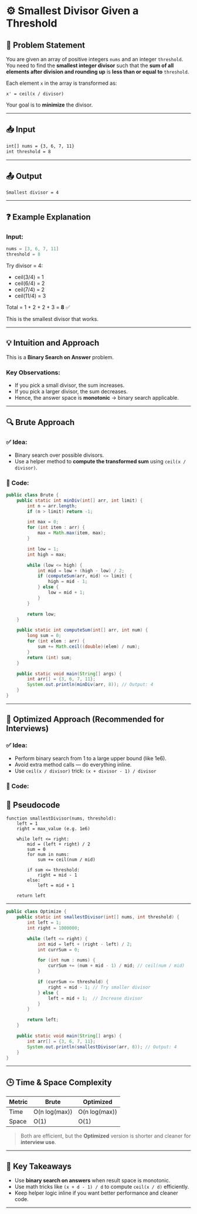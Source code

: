 
# ⚙️ Smallest Divisor Given a Threshold

## 🧾 Problem Statement

You are given an array of positive integers `nums` and an integer `threshold`. You need to find the **smallest integer divisor** such that the **sum of all elements after division and rounding up** is **less than or equal to** `threshold`.

Each element `x` in the array is transformed as:

```text
x' = ceil(x / divisor)
```

Your goal is to **minimize** the divisor.

---

## 📥 Input

```bash
int[] nums = {3, 6, 7, 11}
int threshold = 8
```

---

## 📤 Output

```
Smallest divisor = 4
```

---

## ❓ Example Explanation

### Input:

```java
nums = [3, 6, 7, 11]
threshold = 8
```

Try divisor = 4:

* ceil(3/4) = 1
* ceil(6/4) = 2
* ceil(7/4) = 2
* ceil(11/4) = 3

Total = 1 + 2 + 2 + 3 = **8** ✅

This is the smallest divisor that works.

---

## 💡 Intuition and Approach

This is a **Binary Search on Answer** problem.

### Key Observations:

* If you pick a small divisor, the sum increases.
* If you pick a larger divisor, the sum decreases.
* Hence, the answer space is **monotonic** → binary search applicable.

---

## 🔍 Brute Approach

### ✅ Idea:

* Binary search over possible divisors.
* Use a helper method to **compute the transformed sum** using `ceil(x / divisor)`.

### 🧾 Code:

```java
public class Brute {
    public static int minDiv(int[] arr, int limit) {
        int n = arr.length;
        if (n > limit) return -1;

        int max = 0;
        for (int item : arr) {
            max = Math.max(item, max);
        }

        int low = 1;
        int high = max;

        while (low <= high) {
            int mid = low + (high - low) / 2;
            if (computeSum(arr, mid) <= limit) {
                high = mid - 1;
            } else {
                low = mid + 1;
            }
        }

        return low;
    }

    public static int computeSum(int[] arr, int num) {
        long sum = 0;
        for (int elem : arr) {
            sum += Math.ceil((double)(elem) / num);
        }
        return (int) sum;
    }

    public static void main(String[] args) {
        int arr[] = {3, 6, 7, 11};
        System.out.println(minDiv(arr, 8)); // Output: 4
    }
}
```

---

## 🚀 Optimized Approach (Recommended for Interviews)

### ✅ Idea:

* Perform binary search from 1 to a large upper bound (like 1e6).
* Avoid extra method calls — do everything inline.
* Use `ceil(x / divisor)` trick: `(x + divisor - 1) / divisor`

### 🧾 Code:

## 🔢 Pseudocode

```text
function smallestDivisor(nums, threshold):
    left = 1
    right = max_value (e.g. 1e6)

    while left <= right:
        mid = (left + right) / 2
        sum = 0
        for num in nums:
            sum += ceil(num / mid)
        
        if sum <= threshold:
            right = mid - 1
        else:
            left = mid + 1

    return left
```
---
```java
public class Optimize {
    public static int smallestDivisor(int[] nums, int threshold) {
        int left = 1;
        int right = 1000000;

        while (left <= right) {
            int mid = left + (right - left) / 2;
            int currSum = 0;

            for (int num : nums) {
                currSum += (num + mid - 1) / mid; // ceil(num / mid)
            }

            if (currSum <= threshold) {
                right = mid - 1; // Try smaller divisor
            } else {
                left = mid + 1;  // Increase divisor
            }
        }

        return left;
    }

    public static void main(String[] args) {
        int arr[] = {3, 6, 7, 11};
        System.out.println(smallestDivisor(arr, 8)); // Output: 4
    }
}
```

---



## 🕒 Time & Space Complexity

| Metric | Brute         | Optimized     |
| ------ | ------------- | ------------- |
| Time   | O(n log(max)) | O(n log(max)) |
| Space  | O(1)          | O(1)          |

> Both are efficient, but the **Optimized** version is shorter and cleaner for **interview use**.

---

## 📌 Key Takeaways

* Use **binary search on answers** when result space is monotonic.
* Use math tricks like `(x + d - 1) / d` to compute `ceil(x / d)` efficiently.
* Keep helper logic inline if you want better performance and cleaner code.

---
